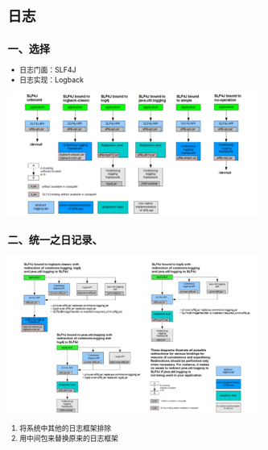 # 日志

## 一、选择

- 日志门面：SLF4J
- 日志实现：Logback

![1556282896777](日志.assets/1556282896777.png)

## 二、统一之日记录、

![1556283335697](日志.assets/1556283335697.png)

1. 将系统中其他的日志框架排除
2. 用中间包来替换原来的日志框架

